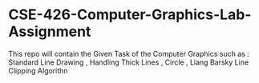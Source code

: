 # CSE-426-Computer-Graphics-Lab-Assignment
This repo will contain the Given Task of the Computer Graphics such as :  Standard Line Drawing , Handling Thick Lines , Circle , Liang Barsky Line Clipping Algorithn
